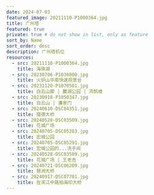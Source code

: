 ```yaml
---
date: 2024-07-03
featured_image: 20211110-P1000364.jpg
title: 广州塔
featured: true
private: true # do not show in list, only as feature
sort_by: Name
sort_order: desc
description: 广州塔机位
resources:
  - src: 20211110-P1000364.jpg
    title: 海珠湖
  - src: 20230706-P1030800.jpg
    title: 火炉山华南快速观景台
  - src: 20231120-P1070501.jpg
    title: 白云山脚 | 麓湖公园 | 鸿鹄楼
  - src: 20230918-P1050347.jpg
    title: 白云山 | 濂泉门
  - src: 20240610-DSC04351.jpg
    title: 猎德大桥
  - src: 20240528-DSC03509.jpg
    title: 花城广场
  - src: 20240705-DSC05283.jpg
    title: 宏城公园
  - src: 20240705-DSC05291.jpg
    title: 宏城公园的...洗手间
  - src: 20240528-DSC03509.jpg
    title: 花城广场 | 王老吉
  - src: 20240721-DSC06209.jpg
    title: 琶洲大桥
  - src: 20240917-DSC07781.jpg
    title: 在滨江中路拍海印大桥
---
```

